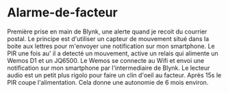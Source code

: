 # Alarme-de-facteur
Première prise en main de Blynk, une alerte quand je recoit du courrier postal.
Le principe est d'utiliser un capteur de mouvement situé dans la boite aux lettres pour m'envoyer une notification sur mon smartphone.
Le PIR  une fois au' il a detecté un mouvement, active un relais qui alimente un Wemos D1 et un JQ6500.
Le Wemos se connecte au Wifi et envoi une notification sur mon smartphone par l'intermediaire de Blynk.
Le lecteur audio est un petit plus rigolo pour faire un clin d'oeil au facteur.
Après 15s le PIR coupe l'alimentation. Cela donne une autonomie de 6 mois environ.
